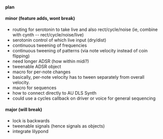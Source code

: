 #### plan

#### minor (feature adds, wont break)
- routing for serotonin to take live and also rect/cycle/noise (ie, combine with cynth -- rect/cycle/noise/live)
- serotonin control of which live input (dry/dist)
- continuous tweening of frequencies
- continuous tweening of patterns (via note velocity instead of coin flipping)
- need longer ADSR (how within midi?)
- tweenable ADSR object
- macro for per-note changes
- basically, per-note velocity has to tween separately from overall velocity.
- macro for sequences
- how to connect directly to AU DLS Synth
- could use a cycles callback on driver or voice for general sequencing

#### major (will break)
- lock is backwards
- tweenable signals (hence signals as objects)
- integrate lilypond
